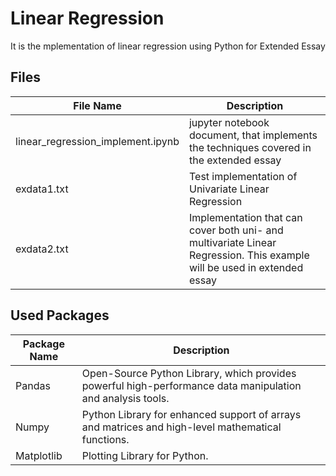 # Linear Regression
It is the mplementation of linear regression using Python for Extended Essay
## Files
| File Name  | Description  |
|---|---|
| linear_regression_implement.ipynb | jupyter notebook document, that implements the techniques covered in the extended essay |
| exdata1.txt| Test implementation of Univariate Linear Regression |
|exdata2.txt| Implementation that can cover both uni- and multivariate Linear Regression. This example will be used in extended essay|

## Used Packages
| Package Name  | Description  |
|---|---|
| Pandas  | Open-Source Python Library, which provides powerful high-performance data manipulation and analysis tools.  |
| Numpy  | Python Library for enhanced support of arrays and matrices and high-level mathematical functions. |
| Matplotlib  | Plotting Library for Python.  |
